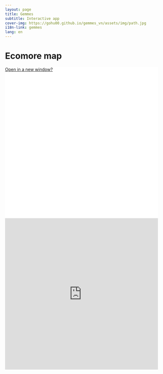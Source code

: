 ```yaml
---
layout: page
title: Gemmes
subtitle: Interactive app
cover-img: https://gohu00.github.io/gemmes_vn/assets/img/path.jpg
i18n-link: gemmes
lang: en
---
```




<style>

.map-helper, iframe {
    width: 100%;
    height: 500px;
    background-color: #ffffff;
}

iframe {
    display: block;
    border-style:none;
	border:none; 
	overflow:hidden;	
	text-align:center;
}



</style>


<h1 class="text-center"> Ecomore map </h1>

<div class="map-helper">
<a href="https://gohu00.shinyapps.io/map_typhoon/">Open in a new window?</a>

</div>



<iframe ddd scrolling="no" src="https://gohu00.shinyapps.io/map_typhoon/"
></iframe>
